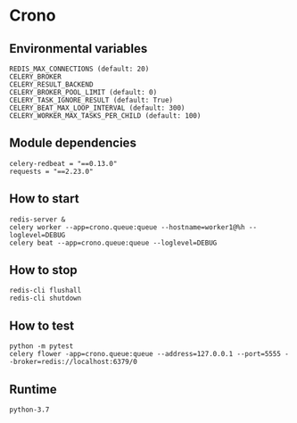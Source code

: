 # Crono

## Environmental variables
	
	REDIS_MAX_CONNECTIONS (default: 20)	
	CELERY_BROKER
	CELERY_RESULT_BACKEND
	CELERY_BROKER_POOL_LIMIT (default: 0)
	CELERY_TASK_IGNORE_RESULT (default: True)
	CELERY_BEAT_MAX_LOOP_INTERVAL (default: 300)
	CELERY_WORKER_MAX_TASKS_PER_CHILD (default: 100)

## Module dependencies

	celery-redbeat = "==0.13.0"
	requests = "==2.23.0"

## How to start

	redis-server &
	celery worker --app=crono.queue:queue --hostname=worker1@%h --loglevel=DEBUG
	celery beat --app=crono.queue:queue --loglevel=DEBUG

## How to stop

	redis-cli flushall
	redis-cli shutdown

## How to test

	python -m pytest
	celery flower -app=crono.queue:queue --address=127.0.0.1 --port=5555 --broker=redis://localhost:6379/0

## Runtime

	python-3.7
